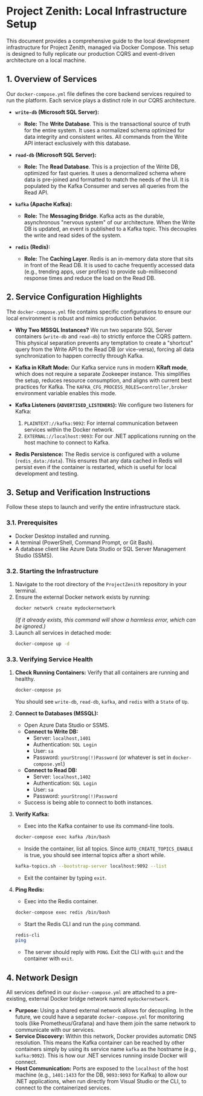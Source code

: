 # Project Zenith: Local Infrastructure Setup

This document provides a comprehensive guide to the local development infrastructure for Project Zenith, managed via Docker Compose. This setup is designed to fully replicate our production CQRS and event-driven architecture on a local machine.

## 1. Overview of Services

Our `docker-compose.yml` file defines the core backend services required to run the platform. Each service plays a distinct role in our CQRS architecture.

- **`write-db` (Microsoft SQL Server):**

  - **Role:** The **Write Database**. This is the transactional source of truth for the entire system. It uses a normalized schema optimized for data integrity and consistent writes. All commands from the Write API interact exclusively with this database.

- **`read-db` (Microsoft SQL Server):**

  - **Role:** The **Read Database**. This is a projection of the Write DB, optimized for fast queries. It uses a denormalized schema where data is pre-joined and formatted to match the needs of the UI. It is populated by the Kafka Consumer and serves all queries from the Read API.

- **`kafka` (Apache Kafka):**

  - **Role:** The **Messaging Bridge**. Kafka acts as the durable, asynchronous "nervous system" of our architecture. When the Write DB is updated, an event is published to a Kafka topic. This decouples the write and read sides of the system.

- **`redis` (Redis):**
  - **Role:** The **Caching Layer**. Redis is an in-memory data store that sits in front of the Read DB. It is used to cache frequently accessed data (e.g., trending apps, user profiles) to provide sub-millisecond response times and reduce the load on the Read DB.

## 2. Service Configuration Highlights

The `docker-compose.yml` file contains specific configurations to ensure our local environment is robust and mimics production behavior.

- **Why Two MSSQL Instances?** We run two separate SQL Server containers (`write-db` and `read-db`) to strictly enforce the CQRS pattern. This physical separation prevents any temptation to create a "shortcut" query from the Write API to the Read DB (or vice-versa), forcing all data synchronization to happen correctly through Kafka.

- **Kafka in KRaft Mode:** Our Kafka service runs in modern **KRaft mode**, which does not require a separate Zookeeper instance. This simplifies the setup, reduces resource consumption, and aligns with current best practices for Kafka. The `KAFKA_CFG_PROCESS_ROLES=controller,broker` environment variable enables this mode.

- **Kafka Listeners (`ADVERTISED_LISTENERS`):** We configure two listeners for Kafka:

  1.  `PLAINTEXT://kafka:9092`: For internal communication between services within the Docker network.
  2.  `EXTERNAL://localhost:9093`: For our .NET applications running on the host machine to connect to Kafka.

- **Redis Persistence:** The Redis service is configured with a volume (`redis_data:/data`). This ensures that any data cached in Redis will persist even if the container is restarted, which is useful for local development and testing.

## 3. Setup and Verification Instructions

Follow these steps to launch and verify the entire infrastructure stack.

### 3.1. Prerequisites

- Docker Desktop installed and running.
- A terminal (PowerShell, Command Prompt, or Git Bash).
- A database client like Azure Data Studio or SQL Server Management Studio (SSMS).

### 3.2. Starting the Infrastructure

1.  Navigate to the root directory of the `ProjectZenith` repository in your terminal.
2.  Ensure the external Docker network exists by running:
    ```sh
    docker network create mydockernetwork
    ```
    _(If it already exists, this command will show a harmless error, which can be ignored.)_
3.  Launch all services in detached mode:
    ```sh
    docker-compose up -d
    ```

### 3.3. Verifying Service Health

1.  **Check Running Containers:** Verify that all containers are running and healthy.

    ```sh
    docker-compose ps
    ```

    You should see `write-db`, `read-db`, `kafka`, and `redis` with a `State` of `Up`.

2.  **Connect to Databases (MSSQL):**

    - Open Azure Data Studio or SSMS.
    - **Connect to Write DB:**
      - Server: `localhost,1401`
      - Authentication: `SQL Login`
      - User: `sa`
      - Password: `yourStrong(!)Password` (or whatever is set in `docker-compose.yml`)
    - **Connect to Read DB:**
      - Server: `localhost,1402`
      - Authentication: `SQL Login`
      - User: `sa`
      - Password: `yourStrong(!)Password`
    - Success is being able to connect to both instances.

3.  **Verify Kafka:**

    - Exec into the Kafka container to use its command-line tools.

    ```sh
    docker-compose exec kafka /bin/bash
    ```

    - Inside the container, list all topics. Since `AUTO_CREATE_TOPICS_ENABLE` is true, you should see internal topics after a short while.

    ```sh
    kafka-topics.sh --bootstrap-server localhost:9092 --list
    ```

    - Exit the container by typing `exit`.

4.  **Ping Redis:**
    - Exec into the Redis container.
    ```sh
    docker-compose exec redis /bin/bash
    ```
    - Start the Redis CLI and run the `ping` command.
    ```sh
    redis-cli
    ping
    ```
    - The server should reply with `PONG`. Exit the CLI with `quit` and the container with `exit`.

## 4. Network Design

All services defined in our `docker-compose.yml` are attached to a pre-existing, external Docker bridge network named `mydockernetwork`.

- **Purpose:** Using a shared external network allows for decoupling. In the future, we could have a separate `docker-compose.yml` for monitoring tools (like Prometheus/Grafana) and have them join the same network to communicate with our services.
- **Service Discovery:** Within this network, Docker provides automatic DNS resolution. This means the Kafka container can be reached by other containers simply by using its service name `kafka` as the hostname (e.g., `kafka:9092`). This is how our .NET services running inside Docker will connect.
- **Host Communication:** Ports are exposed to the `localhost` of the host machine (e.g., `1401:1433` for the DB, `9093:9093` for Kafka) to allow our .NET applications, when run directly from Visual Studio or the CLI, to connect to the containerized services.
